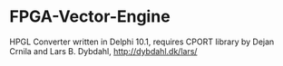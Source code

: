 # FPGA-Vector-Engine

HPGL Converter written in Delphi 10.1, requires CPORT library by Dejan Crnila and Lars B. Dybdahl, http://dybdahl.dk/lars/
